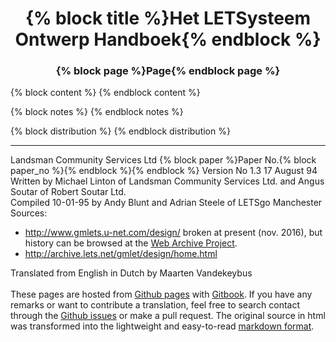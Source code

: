 <center><h1>{% block title %}Het LETSysteem Ontwerp Handboek{% endblock %}</h1></center>
<center><h3>{% block page %}Page{% endblock page %}</h3></center>

{% block content %}
{% endblock content %}

{% block notes %}
{% endblock notes %}

{% block distribution %}
{% endblock distribution %}

---
<div class="sm">Landsman Community Services Ltd 
{% block paper %}Paper No.{% block paper_no %}{% endblock %}{% endblock %} 
Version No 1.3 17 August 94 <br>
Written by Michael Linton of Landsman Community Services Ltd. and 
Angus Soutar of Robert Soutar Ltd. <br>
Compiled 10-01-95 by Andy Blunt and Adrian Steele of LETSgo Manchester<br>
Sources:
<ul>
<li><a href="http://www.gmlets.u-net.com/design/">
http://www.gmlets.u-net.com/design/</a> 
broken at present (nov. 2016), but history can be browsed at the 
<a href="https://web.archive.org/web/20130510203518/http://www.gmlets.u-net.com/design/">
Web Archive Project</a>.</li>
<li><a href="http://archive.lets.net/gmlet/design/home.html">
http://archive.lets.net/gmlet/design/home.html
</a>
</ul>
Translated from English in Dutch by Maarten Vandekeybus
<br><br>
These pages are hosted from 
<a href="https://github.com/eeemarv/letsystem-design-manual">
Github pages</a> with 
<a href="https://www.gitbook.com/">Gitbook</a>.
If you have any remarks or want to contribute a translation, 
feel free to search contact through the 
<a href="https://github.com/eeemarv/letsystem-design-manual/issues">
Github issues</a> 
or make a pull request.
The original source in html was transformed into the lightweight and 
easy-to-read <a href="https://guides.github.com/features/mastering-markdown/">
markdown format</a>.
</div>


